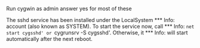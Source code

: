  Run cygwin as admin
 answer yes for most of these

 
 The sshd service has been installed under the LocalSystem
*** Info: account (also known as SYSTEM). To start the service now, call
*** Info: `net start cygsshd' or `cygrunsrv -S cygsshd'.  Otherwise, it
*** Info: will start automatically after the next reboot.
